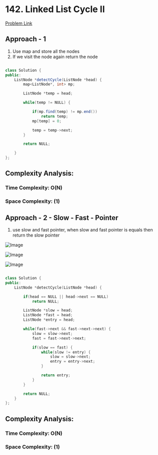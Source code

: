# 142. Linked List Cycle II

[Problem Link](https://leetcode.com/problems/linked-list-cycle-ii/)

## Approach - 1

1. Use map and store all the nodes
2. If we visit the node again return the node

```Java

class Solution {
public:
    ListNode *detectCycle(ListNode *head) {
        map<ListNode*, int> mp;

        ListNode *temp = head;

        while(temp != NULL) {

            if(mp.find(temp) != mp.end())
                return temp;
            mp[temp] = 0;

            temp = temp->next;
        }

        return NULL;

    }
};

```

## Complexity Analysis:

### Time Complexity: O(N)

### Space Complexity: (1)

## Approach - 2 - Slow - Fast - Pointer

1. use slow and fast pointer, when slow and fast pointer is equals then return the slow pointer

![Image](https://static.takeuforward.org/content/starting-of-loop-image6-HTpYvsVD)

![Image](https://static.takeuforward.org/content/starting-of-loop-image7-Iqeb2eA8)

![Image](https://static.takeuforward.org/content/starting-of-loop-image8-jG7vA1Si)

```c++

class Solution {
public:
    ListNode *detectCycle(ListNode *head) {

        if(head == NULL || head->next == NULL)
            return NULL;

        ListNode *slow = head;
        ListNode *fast = head;
        ListNode *entry = head;

        while(fast->next && fast->next->next) {
            slow = slow->next;
            fast = fast->next->next;

            if(slow == fast) {
                while(slow != entry) {
                    slow = slow->next;
                    entry = entry->next;
                }

                return entry;
            }
        }

        return NULL;
    }
};
```

## Complexity Analysis:

### Time Complexity: O(N)

### Space Complexity: (1)
